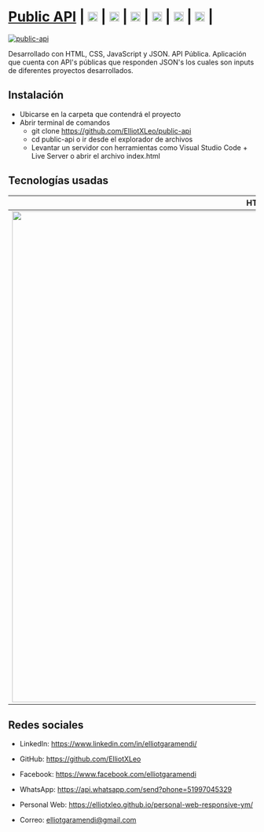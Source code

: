 # [Public API](https://elliotxleo.github.io/public-api/) | [<img src="https://image.flaticon.com/icons/png/512/174/174857.png" height="20"/>](https://www.linkedin.com/in/elliotgaramendi/) | [<img src="https://image.flaticon.com/icons/png/512/733/733553.png" height="20"/>](https://github.com/ElliotXLeo) | [<img src="https://image.flaticon.com/icons/png/512/145/145802.png" height="20"/>](https://www.facebook.com/elliotgaramendi) | [<img src="https://image.flaticon.com/icons/png/512/1384/1384055.png" height="20"/>](https://api.whatsapp.com/send?phone=51997045329) | [<img src="https://image.flaticon.com/icons/png/512/975/975645.png" height="20"/>](https://elliotxleo.github.io/personal-web-responsive-ym/) | [<img src="https://image.flaticon.com/icons/png/512/5439/5439199.png" height="20"/>](mailto:elliotgaramendi@gmail.com) | 

[![public-api](https://i.imgur.com/wai7PkV.png)](https://elliotxleo.github.io/public-api/)

Desarrollado con HTML, CSS, JavaScript y JSON. API Pública. Aplicación que cuenta con API's públicas que responden JSON's los cuales son inputs de diferentes proyectos desarrollados.

## Instalación
- Ubicarse en la carpeta que contendrá el proyecto
- Abrir terminal de comandos
  - git clone https://github.com/ElliotXLeo/public-api
  - cd public-api o ir desde el explorador de archivos
  - Levantar un servidor con herramientas como Visual Studio Code + Live Server o abrir el archivo index.html

## Tecnologías usadas
| HTML | CSS | JavaScript | JSON
| --- | --- | --- | --- |
| <img src="https://javier-rodriguez.vercel.app/img/logos/html-5.svg" width="1000"/> | <img src="https://upload.wikimedia.org/wikipedia/commons/thumb/3/3d/CSS.3.svg/1200px-CSS.3.svg.png" width="1000"/> | <img src="https://upload.wikimedia.org/wikipedia/commons/thumb/9/99/Unofficial_JavaScript_logo_2.svg/1200px-Unofficial_JavaScript_logo_2.svg.png" width="1000"/> | <img src="https://upload.wikimedia.org/wikipedia/commons/thumb/c/c9/JSON_vector_logo.svg/1200px-JSON_vector_logo.svg.png" width="1000"/> |

## Redes sociales
- LinkedIn: https://www.linkedin.com/in/elliotgaramendi/

- GitHub: https://github.com/ElliotXLeo

- Facebook: https://www.facebook.com/elliotgaramendi

- WhatsApp: https://api.whatsapp.com/send?phone=51997045329

- Personal Web: https://elliotxleo.github.io/personal-web-responsive-ym/

- Correo: elliotgaramendi@gmail.com